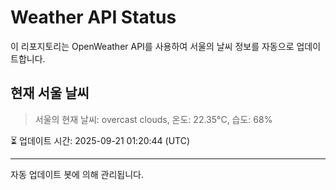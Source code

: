 
# Weather API Status

이 리포지토리는 OpenWeather API를 사용하여 서울의 날씨 정보를 자동으로 업데이트합니다.

## 현재 서울 날씨
> 서울의 현재 날씨: overcast clouds, 온도: 22.35°C, 습도: 68%

⏳ 업데이트 시간: 2025-09-21 01:20:44 (UTC)

---
자동 업데이트 봇에 의해 관리됩니다.
